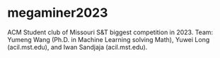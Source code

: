 # megaminer2023
ACM Student club of Missouri S&amp;T biggest competition in 2023. Team: Yumeng Wang (Ph.D. in Machine Learning solving Math), Yuwei Long (acil.mst.edu), and Iwan Sandjaja (acil.mst.edu).
